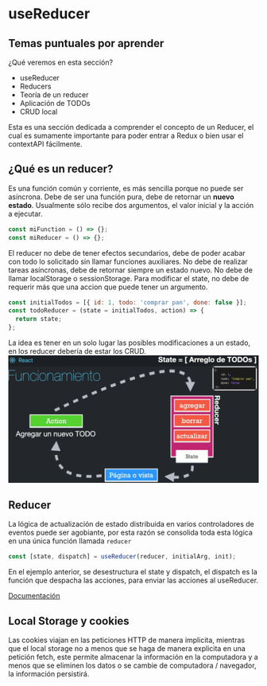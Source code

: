 # useReducer

## Temas puntuales por aprender

¿Qué veremos en esta sección?

- useReducer
- Reducers
- Teoría de un reducer
- Aplicación de TODOs
- CRUD local

Esta es una sección dedicada a comprender el concepto de un Reducer, el cual es sumamente importante para poder entrar a Redux o bien usar el contextAPI fácilmente.

## ¿Qué es un reducer?

Es una función común y corriente, es más sencilla porque no puede ser asíncrona.
Debe de ser una función pura, debe de retornar un **nuevo estado**. Usualmente sólo recibe dos argumentos, el valor inicial y la acción a ejecutar.

```js
const miFunction = () => {};
const miReducer = () => {};
```

El reducer no debe de tener efectos secundarios, debe de poder acabar con todo lo solicitado sin llamar funciones auxiliares.
No debe de realizar tareas asíncronas, debe de retornar siempre un estado nuevo. No debe de llamar localStorage o sessionStorage. Para modificar el state, no debe de requerir más que una accion que puede tener un argumento.

```js
const initialTodos = [{ id: 1, todo: 'comprar pan', done: false }];
const todoReducer = (state = initialTodos, action) => {
  return state;
};
```

La idea es tener en un solo lugar las posibles modificaciones a un estado, en los reducer debería de estar los CRUD.
![alt text](image.png)

## Reducer

La lógica de actualización de estado distribuida en varios controladores de eventos puede ser agobiante, por esta razón se consolida toda esta lógica en una única función llamada `reducer`

```js
const [state, dispatch] = useReducer(reducer, initialArg, init);
```

En el ejemplo anterior, se desestructura el state y dispatch, el dispatch es la función que despacha las acciones, para enviar las acciones al useReducer.

[Documentación](https://es.react.dev/reference/react/useReducer)

## Local Storage y cookies

Las cookies viajan en las peticiones HTTP de manera implicita, mientras que el local storage no a menos que se haga de manera explicita en una petición fetch, este permite almacenar la información en la computadora y a menos que se eliminen los datos o se cambie de computadora / navegador, la información persistirá. 
